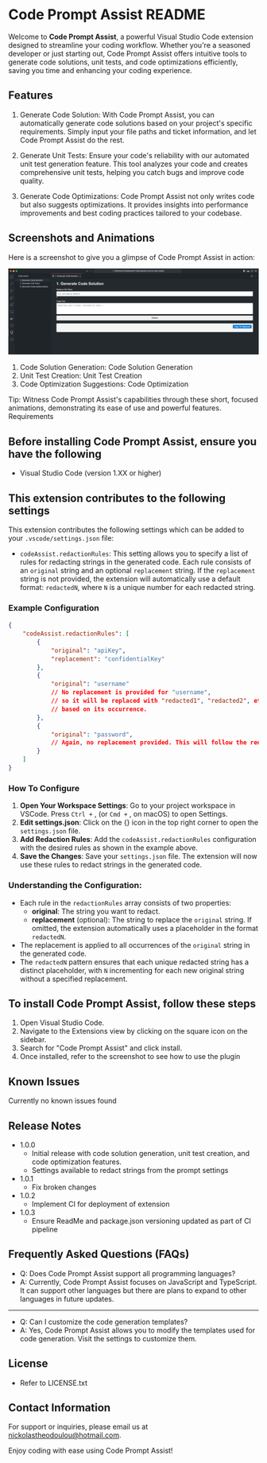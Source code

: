 # Code Prompt Assist README

Welcome to **Code Prompt Assist**, a powerful Visual Studio Code extension designed to streamline your coding workflow. Whether you're a seasoned developer or just starting out, Code Prompt Assist offers intuitive tools to generate code solutions, unit tests, and code optimizations efficiently, saving you time and enhancing your coding experience.

## Features

1. Generate Code Solution: With Code Prompt Assist, you can automatically generate code solutions based on your project's specific requirements. Simply input your file paths and ticket information, and let Code Prompt Assist do the rest.

2. Generate Unit Tests: Ensure your code's reliability with our automated unit test generation feature. This tool analyzes your code and creates comprehensive unit tests, helping you catch bugs and improve code quality.

3. Generate Code Optimizations: Code Prompt Assist not only writes code but also suggests optimizations. It provides insights into performance improvements and best coding practices tailored to your codebase.

## Screenshots and Animations

Here is a screenshot to give you a glimpse of Code Prompt Assist in action:

![How to find](/readme/readme.png)

1. Code Solution Generation: Code Solution Generation
2. Unit Test Creation: Unit Test Creation
3. Code Optimization Suggestions: Code Optimization

Tip: Witness Code Prompt Assist's capabilities through these short, focused animations, demonstrating its ease of use and powerful features.
Requirements

## Before installing Code Prompt Assist, ensure you have the following

- Visual Studio Code (version 1.XX or higher)

## This extension contributes to the following settings

This extension contributes the following settings which can be added to your `.vscode/settings.json` file:

- `codeAssist.redactionRules`: This setting allows you to specify a list of rules for redacting strings in the generated code. Each rule consists of an `original` string and an optional `replacement` string. If the `replacement` string is not provided, the extension will automatically use a default format: `redactedN`, where `N` is a unique number for each redacted string.

### Example Configuration

```json
{
    "codeAssist.redactionRules": [
        {
            "original": "apiKey",
            "replacement": "confidentialKey"
        },
        {
            "original": "username"
            // No replacement is provided for "username",
            // so it will be replaced with "redacted1", "redacted2", etc., 
            // based on its occurrence.
        },
        {
            "original": "password",
            // Again, no replacement provided. This will follow the redactedN pattern.
        }
    ]
}
```

### How To Configure

1. **Open Your Workspace Settings**: Go to your project workspace in VSCode. Press `Ctrl +` , (or `Cmd +` , on macOS) to open Settings.
2. **Edit settings.json**: Click on the {} icon in the top right corner to open the `settings.json` file.
3. **Add Redaction Rules**: Add the `codeAssist.redactionRules` configuration with the desired rules as shown in the example above.
4. **Save the Changes**: Save your `settings.json` file. The extension will now use these rules to redact strings in the generated code.

### Understanding the Configuration:

- Each rule in the `redactionRules` array consists of two properties:
    - **original**: The string you want to redact.
    - **replacement** (optional): The string to replace the `original` string. If omitted, the extension automatically uses a placeholder in the format `redactedN`.
- The replacement is applied to all occurrences of the `original` string in the generated code.
- The `redactedN` pattern ensures that each unique redacted string has a distinct placeholder, with `N` incrementing for each new original string without a specified replacement.


## To install Code Prompt Assist, follow these steps

1. Open Visual Studio Code.
2. Navigate to the Extensions view by clicking on the square icon on the sidebar.
3. Search for "Code Prompt Assist" and click install.
4. Once installed, refer to the screenshot to see how to use the plugin

## Known Issues

Currently no known issues found

## Release Notes

- 1.0.0
    - Initial release with code solution generation, unit test creation, and code optimization features.
    - Settings available to redact strings from the prompt settings
- 1.0.1
    - Fix broken changes
- 1.0.2
    - Implement CI for deployment of extension
- 1.0.3
    - Ensure ReadMe and package.json versioning updated as part of CI pipeline

## Frequently Asked Questions (FAQs)

- Q: Does Code Prompt Assist support all programming languages?
- A: Currently, Code Prompt Assist focuses on JavaScript and TypeScript. It can support other languages but there are plans to expand to other languages in future updates.

---

- Q: Can I customize the code generation templates?
- A: Yes, Code Prompt Assist allows you to modify the templates used for code generation. Visit the settings to customize them.

## License

- Refer to LICENSE.txt

## Contact Information

For support or inquiries, please email us at <nickolastheodoulou@hotmail.com>.

Enjoy coding with ease using Code Prompt Assist!

